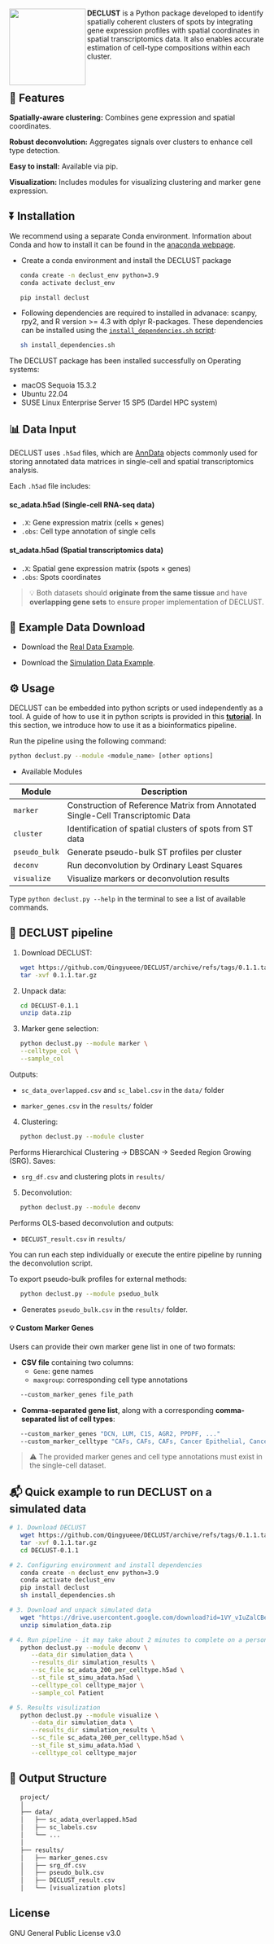 #  <img src="./logo.png" align="left" height="150" /></a>

<strong>DECLUST</strong> is a Python package developed to identify spatially coherent clusters of spots by integrating gene expression profiles with spatial coordinates in spatial transcriptomics data. It also enables accurate estimation of cell-type compositions within each cluster.


<br> 

## 🌟 Features

 **Spatially-aware clustering:** Combines gene expression and spatial coordinates.

 **Robust deconvolution:** Aggregates signals over clusters to enhance cell type detection.

 **Easy to install:** Available via pip.

 **Visualization:** Includes modules for visualizing clustering and marker gene expression.

## ⏬ Installation

We recommend using a separate Conda environment. Information about Conda and how to install it can be found in the [anaconda webpage](https://www.anaconda.com/docs/getting-started/miniconda/main).

- Create a conda environment and install the DECLUST package

```bash
   conda create -n declust_env python=3.9
   conda activate declust_env

   pip install declust
```
- Following dependencies are required to installed in advanace: scanpy, rpy2, and R version >= 4.3 with dplyr R-packages. These dependencies can be installed using the [`install_dependencies.sh` script](https://github.com/Qingyueee/DECLUST/blob/main/install_dependencies.sh):

```bash
   sh install_dependencies.sh
```

The DECLUST package has been installed successfully on Operating systems:

- macOS Sequoia 15.3.2
- Ubuntu 22.04
- SUSE Linux Enterprise Server 15 SP5 (Dardel HPC system)

## 📊 Data Input

DECLUST uses `.h5ad` files, which are [AnnData](https://anndata.readthedocs.io/en/latest/) objects commonly used for storing annotated data matrices in single-cell and spatial transcriptomics analysis.

Each `.h5ad` file includes:

#### **sc_adata.h5ad** (Single-cell RNA-seq data)
- `.X`: Gene expression matrix (cells × genes)
- `.obs`: Cell type annotation of single cells

#### **st_adata.h5ad** (Spatial transcriptomics data)
- `.X`: Spatial gene expression matrix (spots × genes)
- `.obs`: Spots coordinates

> 💡 Both datasets should **originate from the same tissue** and have **overlapping gene sets** to ensure proper implementation of DECLUST.

## 🔗 Example Data Download  

- Download the [Real Data Example](https://drive.google.com/uc?export=download&id=1LrSQYf1_IqQzxx7GeJrbBsEyuLLHHERC). 
   
- Download the [Simulation Data Example](https://drive.google.com/uc?export=download&id=1VY_vIuZalCBe2IhNCNBSQwo5m5Da8aFw).


## ⚙️ Usage
DECLUST can be embedded into python scripts or used independently as a tool.
A guide of how to use it in python scripts is provided in this <a href="https://github.com/Qingyueee/DECLUST/blob/main/tutorial.ipynb" target="_blank">**tutorial**</a>. In this section, we introduce how to use it as a bioinformatics pipeline.

Run the pipeline using the following command:

```bash
python declust.py --module <module_name> [other options]
```

- Available Modules

| Module       | Description                                                                    |
|--------------|--------------------------------------------------------------------------------|
| `marker`     | Construction of Reference Matrix from Annotated Single-Cell Transcriptomic Data|
| `cluster`    | Identification of spatial clusters of spots from ST data                       |
| `pseudo_bulk`| Generate pseudo-bulk ST profiles per cluster                                   |
| `deconv`     | Run deconvolution by Ordinary Least Squares                                    |
| `visualize`  | Visualize markers or deconvolution results                                     |

Type `python declust.py --help` in the terminal to see a list of available commands.

## 🧬 DECLUST pipeline

1. Download DECLUST:

```bash
   wget https://github.com/Qingyueee/DECLUST/archive/refs/tags/0.1.1.tar.gz
   tar -xvf 0.1.1.tar.gz
```

2. Unpack data:

```bash
   cd DECLUST-0.1.1
   unzip data.zip
```
3. Marker gene selection:

```bash
   python declust.py --module marker \
   --celltype_col \
   --sample_col
```

Outputs:

- `sc_data_overlapped.csv` and `sc_label.csv` in the `data/` folder

- `marker_genes.csv` in the `results/` folder

4. Clustering:

```bash
   python declust.py --module cluster
```

Performs Hierarchical Clustering → DBSCAN → Seeded Region Growing (SRG). Saves:

- `srg_df.csv` and clustering plots in `results/`

5. Deconvolution:

```bash
   python declust.py --module deconv
```

Performs OLS-based deconvolution and outputs:

- `DECLUST_result.csv` in `results/`

You can run each step individually or execute the entire pipeline by running the deconvolution script.

To export pseudo-bulk profiles for external methods:

```bash
   python declust.py --module pseduo_bulk
```

- Generates `pseudo_bulk.csv` in the `results/` folder.

#### 💡 Custom Marker Genes

Users can provide their own marker gene list in one of two formats:

- **CSV file** containing two columns:
   - `Gene`: gene names  
   - `maxgroup`: corresponding cell type annotations

```bash
   --custom_marker_genes file_path
```

- **Comma-separated gene list**, along with a corresponding **comma-separated list of cell types**:

```bash
   --custom_marker_genes "DCN, LUM, C1S, AGR2, PPDPF, ..."
   --custom_marker_celltype "CAFs, CAFs, CAFs, Cancer Epithelial, Cancer Epithelial, ..."
```
> ⚠️ The provided marker genes and cell type annotations must exist in the single-cell dataset.

## 📬 Quick example to run DECLUST on a simulated data

```bash
# 1. Download DECLUST
   wget https://github.com/Qingyueee/DECLUST/archive/refs/tags/0.1.1.tar.gz
   tar -xvf 0.1.1.tar.gz
   cd DECLUST-0.1.1

# 2. Configuring environment and install dependencies
   conda create -n declust_env python=3.9
   conda activate declust_env
   pip install declust
   sh install_dependencies.sh

# 3. Download and unpack simulated data
   wget "https://drive.usercontent.google.com/download?id=1VY_vIuZalCBe2IhNCNBSQwo5m5Da8aFw&export=download&authuser=0&confirm=t&uuid=93730baf-2a12-49d7-b475-ab715a3644c3&at=APcmpow759exSs6opQk4zSMVbjXf%3A1744370330609" -O simulation_data.zip
   unzip simulation_data.zip

# 4. Run pipeline - it may take about 2 minutes to complete on a personal computer
   python declust.py --module deconv \
      --data_dir simulation_data \
      --results_dir simulation_results \
      --sc_file sc_adata_200_per_celltype.h5ad \
      --st_file st_simu_adata.h5ad \
      --celltype_col celltype_major \
      --sample_col Patient

# 5. Results visulization
   python declust.py --module visualize \
      --data_dir simulation_data \
      --results_dir simulation_results \
      --sc_file sc_adata_200_per_celltype.h5ad \
      --st_file st_simu_adata.h5ad \
      --celltype_col celltype_major 
```

## 📁 Output Structure

```bash
   project/
   │
   ├── data/
   │   ├── sc_adata_overlapped.h5ad
   │   ├── sc_labels.csv
   │   └── ...
   │
   ├── results/
   │   ├── marker_genes.csv
   │   ├── srg_df.csv
   │   ├── pseudo_bulk.csv
   │   ├── DECLUST_result.csv
   │   └── [visualization plots]
```

## License  

GNU General Public License v3.0
